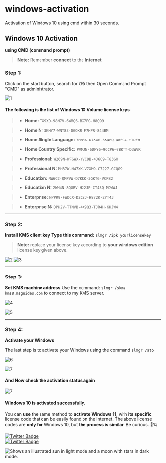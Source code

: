 # windows-activation
Activation of Windows 10 using cmd within 30 seconds.


## Windows 10 Activation
**using CMD (command prompt)**
> **Note:** Remember  **connect** to the **Internet**


### Step 1:

Click on the start button, search for `CMD` then Open Command Prompt "CMD" as administrator.

![1](https://raw.githubusercontent.com/NiREvil/workers-cloudflare/main/Other/pics/win1.png)

#### The following is the list of Windows 10 Volume **license keys**

>  * **Home:** `TX9XD-98N7V-6WMQ6-BX7FG-H8Q99`

>  * **Home N:** `3KHY7-WNT83-DGQKR-F7HPR-844BM`

> * **Home Single Language:** `7HNRX-D7KGG-3K4RQ-4WPJ4-YTDFH`

> * **Home Country Specific:** `PVMJN-6DFY6–9CCP6–7BKTT-D3WVR`

> * **Professional:** `W269N-WFGWX-YVC9B-4J6C9-T83GX`

> * **Professional N:** `MH37W-N47XK-V7XM9-C7227-GCQG9`

> * **Education:** `NW6C2-QMPVW-D7KKK-3GKT6-VCFB2`

> * **Education N:** `2WH4N-8QGBV-H22JP-CT43Q-MDWWJ`

> * **Enterprise:** `NPPR9-FWDCX-D2C8J-H872K-2YT43`

> * **Enterprise N:** `DPH2V-TTNVB-4X9Q3-TJR4H-KHJW4`


-------------
### Step 2:
**Install KMS client key**
**Type this command:**
`slmgr /ipk yourlicensekey`
>  **Note:** replace your license key according to **your windows edition** license key given above.

![2](https://raw.githubusercontent.com/NiREvil/workers-cloudflare/main/Other/pics/win2.png)
![3](https://raw.githubusercontent.com/NiREvil/workers-cloudflare/main/Other/pics/win3.png)

_______
### Step 3:
**Set KMS machine address**
Use the command: `slmgr /skms kms8.msguides.com` to connect to my KMS server.

![4](https://raw.githubusercontent.com/NiREvil/workers-cloudflare/main/Other/pics/win4.png)

![5](https://raw.githubusercontent.com/NiREvil/workers-cloudflare/main/Other/pics/win5.png)

------
### Step 4:
**Activate your Windows** 
  
The last step is to activate your Windows using the command `slmgr /ato`

![6](https://raw.githubusercontent.com/NiREvil/workers-cloudflare/main/Other/pics/win6.png)

![7](https://raw.githubusercontent.com/NiREvil/workers-cloudflare/main/Other/pics/win7.png)

#### And Now check the activation status again

![7](https://raw.githubusercontent.com/NiREvil/workers-cloudflare/main/Other/pics/win8.png) 

#### Windows 10 is activated successfully.

You can **use** the same method to **activate Windows 11**, with **its specific** license code that can be easily found on the internet. The above license codes are **only for** Windows 10, but **the process is similar.**
Be curious. 🤍🪐


[![Twitter Badge](https://img.shields.io/badge/Twitter-Profile-informational?style=flat&logo=twitter&logoColor=white&color=1CA2F1)](https://twitter.com/NiREvil_)  
[![Twitter Badge](https://img.shields.io/badge/Telegram-Profile-informational?style=flat&logo=telegram&logoColor=white&color=1CA2F1)](https://t.me/NiREvil_)  



<picture>
  <source media="(prefers-color-scheme: dark)" srcset="https://user-images.githubusercontent.com/25423296/163456776-7f95b81a-f1ed-45f7-b7ab-8fa810d529fa.png">  <source media="(prefers-color-scheme: light)" srcset="https://user-images.githubusercontent.com/25423296/163456779-a8556205-d0a5-45e2-ac17-42d089e3c3f8.png">  <img alt="Shows an illustrated sun in light mode and a moon with stars in dark mode." src="https://user-images.githubusercontent.com/25423296/163456779-a8556205-d0a5-45e2-ac17-42d089e3c3f8.png"></picture>
